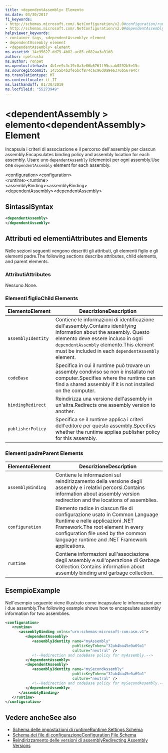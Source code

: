 ```yaml
---
title: <dependentAssembly> Elemento
ms.date: 03/30/2017
f1_keywords:
- http://schemas.microsoft.com/.NetConfiguration/v2.0#configuration/runtime/assemblyBinding/dependentAssembly
- http://schemas.microsoft.com/.NetConfiguration/v2.0#dependentAssembly
helpviewer_keywords:
- container tags, <dependentAssembly> element
- dependentAssembly element
- <dependentAssembly> element
ms.assetid: 14e95627-dd79-4b82-ac85-e682aa3a31d8
author: rpetrusha
ms.author: ronpet
ms.openlocfilehash: 4b1ee9c3c19c0a3e86b6761f95ccab0292b5e15c
ms.sourcegitcommit: 14355b4b2fe5bcf874cac96d0a9e6376b567e4c7
ms.translationtype: MT
ms.contentlocale: it-IT
ms.lasthandoff: 01/30/2019
ms.locfileid: "55273949"
---
```

# <a name="dependentassembly-element"></a><span data-ttu-id="e6e16-102">\<dependentAssembly > elemento</span><span class="sxs-lookup"><span data-stu-id="e6e16-102">\<dependentAssembly> Element</span></span>
<span data-ttu-id="e6e16-103">Incapsula i criteri di associazione e il percorso dell'assembly per ciascun assembly.</span><span class="sxs-lookup"><span data-stu-id="e6e16-103">Encapsulates binding policy and assembly location for each assembly.</span></span> <span data-ttu-id="e6e16-104">Usare uno `dependentAssembly` (elemento) per ogni assembly.</span><span class="sxs-lookup"><span data-stu-id="e6e16-104">Use one `dependentAssembly` element for each assembly.</span></span>  
  
 <span data-ttu-id="e6e16-105">\<configuration></span><span class="sxs-lookup"><span data-stu-id="e6e16-105">\<configuration></span></span>  
<span data-ttu-id="e6e16-106">\<runtime></span><span class="sxs-lookup"><span data-stu-id="e6e16-106">\<runtime></span></span>  
<span data-ttu-id="e6e16-107">\<assemblyBinding></span><span class="sxs-lookup"><span data-stu-id="e6e16-107">\<assemblyBinding></span></span>  
<span data-ttu-id="e6e16-108">\<dependentAssembly></span><span class="sxs-lookup"><span data-stu-id="e6e16-108">\<dependentAssembly></span></span>  
  
## <a name="syntax"></a><span data-ttu-id="e6e16-109">Sintassi</span><span class="sxs-lookup"><span data-stu-id="e6e16-109">Syntax</span></span>  
  
```xml  
<dependentAssembly>   
</dependentAssembly>  
```  
  
## <a name="attributes-and-elements"></a><span data-ttu-id="e6e16-110">Attributi ed elementi</span><span class="sxs-lookup"><span data-stu-id="e6e16-110">Attributes and Elements</span></span>  
 <span data-ttu-id="e6e16-111">Nelle sezioni seguenti vengono descritti gli attributi, gli elementi figlio e gli elementi padre.</span><span class="sxs-lookup"><span data-stu-id="e6e16-111">The following sections describe attributes, child elements, and parent elements.</span></span>  
  
### <a name="attributes"></a><span data-ttu-id="e6e16-112">Attributi</span><span class="sxs-lookup"><span data-stu-id="e6e16-112">Attributes</span></span>  
 <span data-ttu-id="e6e16-113">Nessuno.</span><span class="sxs-lookup"><span data-stu-id="e6e16-113">None.</span></span>  
  
### <a name="child-elements"></a><span data-ttu-id="e6e16-114">Elementi figlio</span><span class="sxs-lookup"><span data-stu-id="e6e16-114">Child Elements</span></span>  
  
|<span data-ttu-id="e6e16-115">Elemento</span><span class="sxs-lookup"><span data-stu-id="e6e16-115">Element</span></span>|<span data-ttu-id="e6e16-116">Descrizione</span><span class="sxs-lookup"><span data-stu-id="e6e16-116">Description</span></span>|  
|-------------|-----------------|  
|`assemblyIdentity`|<span data-ttu-id="e6e16-117">Contiene le informazioni di identificazione dell'assembly.</span><span class="sxs-lookup"><span data-stu-id="e6e16-117">Contains identifying information about the assembly.</span></span> <span data-ttu-id="e6e16-118">Questo elemento deve essere incluso in ogni `dependentAssembly` elemento.</span><span class="sxs-lookup"><span data-stu-id="e6e16-118">This element must be included in each `dependentAssembly` element.</span></span>|  
|`codeBase`|<span data-ttu-id="e6e16-119">Specifica in cui il runtime può trovare un assembly condiviso se non è installato nel computer.</span><span class="sxs-lookup"><span data-stu-id="e6e16-119">Specifies where the runtime can find a shared assembly if it is not installed on the computer.</span></span>|  
|`bindingRedirect`|<span data-ttu-id="e6e16-120">Reindirizza una versione dell'assembly in un'altra.</span><span class="sxs-lookup"><span data-stu-id="e6e16-120">Redirects one assembly version to another.</span></span>|  
|`publisherPolicy`|<span data-ttu-id="e6e16-121">Specifica se il runtime applica i criteri dell'editore per questo assembly.</span><span class="sxs-lookup"><span data-stu-id="e6e16-121">Specifies whether the runtime applies publisher policy for this assembly.</span></span>|  
  
### <a name="parent-elements"></a><span data-ttu-id="e6e16-122">Elementi padre</span><span class="sxs-lookup"><span data-stu-id="e6e16-122">Parent Elements</span></span>  
  
|<span data-ttu-id="e6e16-123">Elemento</span><span class="sxs-lookup"><span data-stu-id="e6e16-123">Element</span></span>|<span data-ttu-id="e6e16-124">Descrizione</span><span class="sxs-lookup"><span data-stu-id="e6e16-124">Description</span></span>|  
|-------------|-----------------|  
|`assemblyBinding`|<span data-ttu-id="e6e16-125">Contiene le informazioni sul reindirizzamento della versione degli assembly e i relativi percorsi.</span><span class="sxs-lookup"><span data-stu-id="e6e16-125">Contains information about assembly version redirection and the locations of assemblies.</span></span>|  
|`configuration`|<span data-ttu-id="e6e16-126">Elemento radice in ciascun file di configurazione usato in Common Language Runtime e nelle applicazioni .NET Framework.</span><span class="sxs-lookup"><span data-stu-id="e6e16-126">The root element in every configuration file used by the common language runtime and .NET Framework applications.</span></span>|  
|`runtime`|<span data-ttu-id="e6e16-127">Contiene informazioni sull'associazione degli assembly e sull'operazione di Garbage Collection.</span><span class="sxs-lookup"><span data-stu-id="e6e16-127">Contains information about assembly binding and garbage collection.</span></span>|  
  
## <a name="example"></a><span data-ttu-id="e6e16-128">Esempio</span><span class="sxs-lookup"><span data-stu-id="e6e16-128">Example</span></span>  
 <span data-ttu-id="e6e16-129">Nell'esempio seguente viene illustrato come incapsulare le informazioni per i due assembly.</span><span class="sxs-lookup"><span data-stu-id="e6e16-129">The following example shows how to encapsulate assembly information for two assemblies.</span></span>  
  
```xml  
<configuration>  
   <runtime>  
      <assemblyBinding xmlns="urn:schemas-microsoft-com:asm.v1">  
         <dependentAssembly>  
            <assemblyIdentity name="myAssembly"  
                              publicKeyToken="32ab4ba45e0a69a1"  
                              culture="neutral" />  
            <!--Redirection and codeBase policy for myAssembly.-->  
         </dependentAssembly>  
         <dependentAssembly>  
            <assemblyIdentity name="mySecondAssembly"  
                              publicKeyToken="32ab4ba45e0a69a1"  
                              culture="neutral" />  
            <!--Redirection and codeBase policy for mySecondAssembly.-->  
         </dependentAssembly>  
      </assemblyBinding>  
   </runtime>  
</configuration>  
```  
  
## <a name="see-also"></a><span data-ttu-id="e6e16-130">Vedere anche</span><span class="sxs-lookup"><span data-stu-id="e6e16-130">See also</span></span>
- [<span data-ttu-id="e6e16-131">Schema delle impostazioni di runtime</span><span class="sxs-lookup"><span data-stu-id="e6e16-131">Runtime Settings Schema</span></span>](../../../../../docs/framework/configure-apps/file-schema/runtime/index.md)
- [<span data-ttu-id="e6e16-132">Schema dei file di configurazione</span><span class="sxs-lookup"><span data-stu-id="e6e16-132">Configuration File Schema</span></span>](../../../../../docs/framework/configure-apps/file-schema/index.md)
- [<span data-ttu-id="e6e16-133">Reindirizzamento delle versioni di assembly</span><span class="sxs-lookup"><span data-stu-id="e6e16-133">Redirecting Assembly Versions</span></span>](../../../../../docs/framework/configure-apps/redirect-assembly-versions.md)
